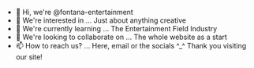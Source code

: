 - 👋 Hi, we're @fontana-entertainment
- 👀 We're interested in ... Just about anything creative
- 🌱 We're currently learning ... The Entertainment Field Industry
- 💞️ We're looking to collaborate on ... The whole website as a start
- 📫 How to reach us? ... Here, email or the socials 
^_^ Thank you visiting our site!

